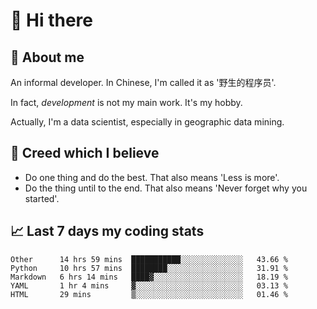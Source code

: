 # 👋 Hi there

## :speech_balloon: About me

An informal developer. In Chinese, I'm called it as '野生的程序员'.

In fact, _development_ is not my main work. It's my hobby.

Actually, I'm a data scientist, especially in geographic data mining.

## :see_no_evil: Creed which I believe

- Do one thing and do the best. That also means 'Less is more'.
- Do the thing until to the end. That also means 'Never forget why you started'.

## :chart_with_upwards_trend: Last 7 days my coding stats

<!--START_SECTION:waka-->
```text
Other      14 hrs 59 mins  ███████████░░░░░░░░░░░░░░   43.66 % 
Python     10 hrs 57 mins  ████████░░░░░░░░░░░░░░░░░   31.91 % 
Markdown   6 hrs 14 mins   ████▓░░░░░░░░░░░░░░░░░░░░   18.19 % 
YAML       1 hr 4 mins     ▓░░░░░░░░░░░░░░░░░░░░░░░░   03.13 % 
HTML       29 mins         ▒░░░░░░░░░░░░░░░░░░░░░░░░   01.46 % 
```
<!--END_SECTION:waka-->
